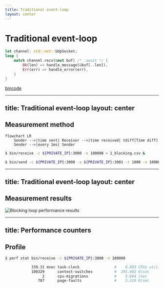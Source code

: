 ```yaml
---
title: Traditional event-loop
layout: center
---
```


# Traditional event-loop

```rust
let channel: std::net::UdpSocket;
loop {
    match channel.recv(&mut buf) /* .await */ {
        Ok(len) => handle_message(&buf[..len]),
        Err(err) => handle_error(err),
    }
}
```

[bincode](https://docs.rs/bincode/latest/bincode/)

<!--
Спочатку зробимо традиційний застосунок який обробляє події

Це може бути синхронне чи асинхронне очікування, 
ми використовуємо синхронне оскільки воно буде скоріш за все швидше

У нас  є цикл де ми отримуємо та обробляємо події
Нас більше цікавить отримання за темою

Тут хочу нашадати наші повідомлення передаються через UDP, тому в нас немає гарантії послідовності а також цілісності. 
Тому всі повідомлення у нас будут меньше MTU
-->

---
title: Traditional event-loop
layout: center
---

## Measurement method

<p>

```mermaid
flowchart LR
    Sender -->|time sent| Receiver -->|time received| tdiff[Time diff]
    Sender -->|every 1ms| Sender
```

</p>

```sh
$ bin/receive -c ${PRIVATE_IP}:3000 -n 100000 > 1_blocking.csv &

$ bin/send -c ${PRIVATE_IP}:3000 -s ${PRIVATE_IP}:3001 -t 1000 -n 1000000
```

<!--
Дуже коротко
-->

---
title: Traditional event-loop
layout: center
---

## Measurement results

![Blocking loop performance results](/static/1_blocking.png)

---
title: Performance counters
---

## Profile

```sh
$ perf stat bin/receive -c ${PRIVATE_IP}:3000 -n 100000

            339.31 msec task-clock                #    0.003 CPUs utilized          
            100329      context-switches          #  295.683 K/sec                  
                 2      cpu-migrations            #    5.894 /sec                   
               787      page-faults               #    2.319 K/sec                  
```
